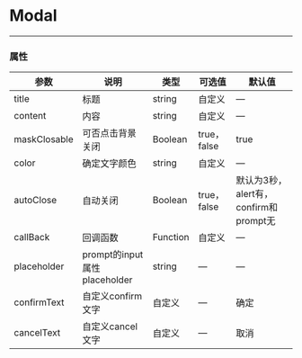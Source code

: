# Modal
---

<Common-Democode title="基本用法" description="">
  <modal-modal></modal-modal>
  <highlight-code slot="codeText" lang="vue">
    <template>
        <div>
          <div class="box">
            <g-button @click="showGolbalModel" type='primary'>全局alert</g-button>
            <g-button @click="showGolbalModel2" type='success'>全局confirm</g-button>
          </div>
        </div>
    </template>
    <script>
      export default {
        methods: {
          showGolbalModel () {
            this.$modal.alert({
              title: '这里可以自定义',
              content: '开启autoClose自动3秒关闭',
              confirmText: '关闭',
              color: '#19be6b',
              autoClose: true,
              maskClosable: false
            })
          },
          showGolbalModel2 () {
            this.$modal.confirm({
              title: '提示',
              content: '提示信息',
              confirmText: '确认',
              cancelText: '关闭',
              color: '#19be6b',
              callBack () {
                this.$modal.alert({
                  title: '这里可以自定义',
                  content: '开启3秒关闭，取消背景层关闭',
                  confirmText: '确认',
                  color: '#19be6b',
                  autoClose: true,
                  maskClosable: false
                })
              }
            })
          }
        }
      }
    </script>
  </highlight-code>
</Common-Democode>


### 属性
| 参数      | 说明    | 类型      | 可选值       | 默认值   |
|---------- |-------- |---------- |-------------  |-------- |
| title  | 标题   | string    |  自定义  |   —    |
| content     | 内容   | string  | 自定义 |  —   |
| maskClosable   | 可否点击背景关闭   | Boolean    | true，false |   true    |
| color     | 确定文字颜色   | string  | 自定义 |  —   |
| autoClose    | 自动关闭   | Boolean  | true，false |  默认为3秒，alert有，confirm和prompt无   |
| callBack     | 回调函数   | Function  | 自定义 | —  |
| placeholder  | prompt的input属性placeholder   | string  | — |  —  |
| confirmText  | 自定义confirm文字  | 自定义  | — |  确定  |
| cancelText  | 自定义cancel文字  | 自定义  | — |  取消  |